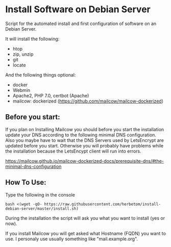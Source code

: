 # Install Software on Debian Server


Script for the automated install and first configuration of software on an Debian Server.

It will install the following:
- htop
- zip, unzip
- git
- locate

And the following things optional:
- docker
- Webmin
- Apache2, PHP 7.0, certbot (Apache)
- mailcow: dockerized (https://github.com/mailcow/mailcow-dockerized)

## Before you start:
If you plan on Installing Mailcow you should before you start the installation update your DNS according to the following 
minimal DNS configuration. Also you maybe have to wait that the DNS Servers used by LetsEncrypt are updated before you start. 
Otherwise you will probably have problems while the installation because the LetsEncypt client will run into errors.  

https://mailcow.github.io/mailcow-dockerized-docs/prerequisite-dns/#the-minimal-dns-configuration


## How To Use:

Type the following in the console

`bash <(wget -qO- https://raw.githubusercontent.com/herbetom/install-debian-server/master/install.sh)`

During the installation the script will ask you what you want to install (yes or now). 

If you install Mailcow you will get asked what Hostname (FQDN) you want to use. I personaly use usually something like "mail.example.org".
